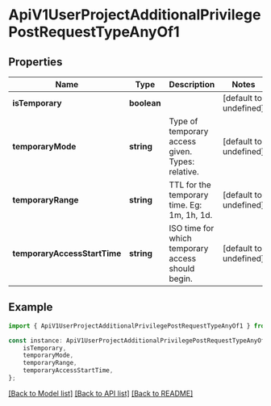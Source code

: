 # ApiV1UserProjectAdditionalPrivilegePostRequestTypeAnyOf1


## Properties

Name | Type | Description | Notes
------------ | ------------- | ------------- | -------------
**isTemporary** | **boolean** |  | [default to undefined]
**temporaryMode** | **string** | Type of temporary access given. Types: relative. | [default to undefined]
**temporaryRange** | **string** | TTL for the temporary time. Eg: 1m, 1h, 1d. | [default to undefined]
**temporaryAccessStartTime** | **string** | ISO time for which temporary access should begin. | [default to undefined]

## Example

```typescript
import { ApiV1UserProjectAdditionalPrivilegePostRequestTypeAnyOf1 } from './api';

const instance: ApiV1UserProjectAdditionalPrivilegePostRequestTypeAnyOf1 = {
    isTemporary,
    temporaryMode,
    temporaryRange,
    temporaryAccessStartTime,
};
```

[[Back to Model list]](../README.md#documentation-for-models) [[Back to API list]](../README.md#documentation-for-api-endpoints) [[Back to README]](../README.md)

